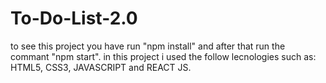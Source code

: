 # To-Do-List-2.0
to see this project you have run "npm install" and after that run the commant "npm start".
in this project i used the follow lecnologies such as: HTML5, CSS3, JAVASCRIPT and REACT JS.
